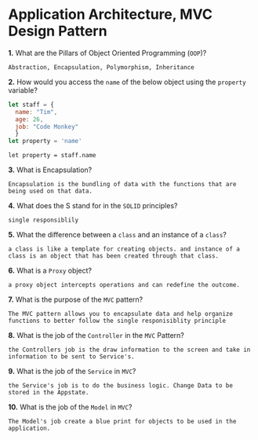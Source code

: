# Application Architecture, MVC Design Pattern

**1.** What are the Pillars of Object Oriented Programming (`OOP`)?
<!-- enter you answer in the space below -->
```
Abstraction, Encapsulation, Polymorphism, Inheritance
```
**2.** How would you access the `name` of the below object using the `property` variable?
```js
let staff = {
  name: "Tim",
  age: 26,
  job: "Code Monkey"
  }
let property = 'name'
```
<!-- enter you answer in the space below -->
```
let property = staff.name
```
**3.** What is Encapsulation?
<!-- enter you answer in the space below -->
```
Encapsulation is the bundling of data with the functions that are being used on that data.
```
**4.** What does the S stand for in the `SOLID` principles?
<!-- enter you answer in the space below -->
```
single responsiblily
```
**5.** What the difference between a `class` and an instance of a `class`?
<!-- enter you answer in the space below -->
```
a class is like a template for creating objects. and instance of a class is an object that has been created through that class.
```
**6.** What is a `Proxy` object?
<!-- enter you answer in the space below -->
```
a proxy object intercepts operations and can redefine the outcome.
```

**7.** What is the purpose of the `MVC` pattern?
<!-- enter you answer in the space below -->
```
The MVC pattern allows you to encapsulate data and help organize functions to better follow the single responisiblity principle
```
**8.** What is the job of the `Controller` in the `MVC` Pattern?
<!-- enter you answer in the space below -->
```
the Controllers job is the draw information to the screen and take in information to be sent to Service's.
```

**9.** What is the job of the `Service` in `MVC`?
<!-- enter you answer in the space below -->
```
the Service's job is to do the business logic. Change Data to be stored in the Appstate. 
```
**10.** What is the job of the `Model` in `MVC`?
<!-- enter you answer in the space below -->
```
The Model's job create a blue print for objects to be used in the application.
```


